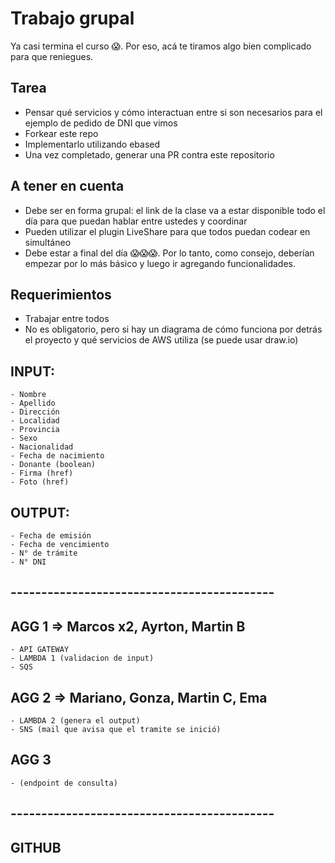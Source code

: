 # Trabajo grupal
Ya casi termina el curso 😱. Por eso, acá te tiramos algo bien complicado para que reniegues.

## Tarea
- Pensar qué servicios y cómo interactuan entre si son necesarios para el ejemplo de pedido de DNI que vimos
- Forkear este repo
- Implementarlo utilizando ebased
- Una vez completado, generar una PR contra este repositorio

## A tener en cuenta
- Debe ser en forma grupal: el link de la clase va a estar disponible todo el día para que puedan hablar entre ustedes y coordinar
- Pueden utilizar el plugin LiveShare para que todos puedan codear en simultáneo
- Debe estar a final del día 😱😱😱. Por lo tanto, como consejo, deberían empezar por lo más básico y luego ir agregando funcionalidades.

## Requerimientos
- Trabajar entre todos
- No es obligatorio, pero si hay un diagrama de cómo funciona por detrás el proyecto y qué servicios de AWS utiliza (se puede usar draw.io)

## INPUT:
	- Nombre
	- Apellido
	- Dirección
	- Localidad
	- Provincia
	- Sexo
	- Nacionalidad
	- Fecha de nacimiento
	- Donante (boolean)
	- Firma (href)
	- Foto (href)
## OUTPUT:
	- Fecha de emisión
	- Fecha de vencimiento
	- N° de trámite
	- N° DNI
## -------------------------------------------
## AGG 1 => Marcos x2, Ayrton, Martin B
	- API GATEWAY 
	- LAMBDA 1 (validacion de input) 
	- SQS 
## AGG 2 => Mariano, Gonza, Martin C, Ema
	- LAMBDA 2 (genera el output) 
	- SNS (mail que avisa que el tramite se inició)
## AGG 3
	- (endpoint de consulta)
## -------------------------------------------
## GITHUB











